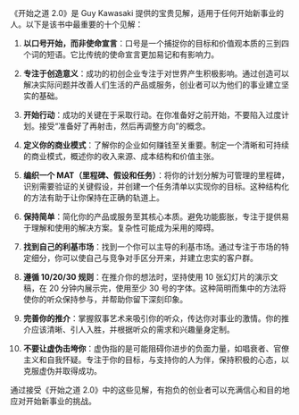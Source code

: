 《开始之道 2.0》是 Guy Kawasaki 提供的宝贵见解，适用于任何开始新事业的人。以下是该书中最重要的十个见解：

1. **以口号开始，而非使命宣言**：口号是一个捕捉你的目标和价值观本质的三到四个词的短语。它比传统的使命宣言更加易记和有影响力。

2. **专注于创造意义**：成功的初创企业专注于对世界产生积极影响。通过创造可以解决实际问题并改善人们生活的产品或服务，创业者可以为他们的事业建立坚实的基础。

3. **开始行动**：成功的关键在于采取行动。在你准备好之前开始，不要陷入过度计划。接受“准备好了再射击，然后再调整方向”的概念。

4. **定义你的商业模式**：了解你的企业如何赚钱至关重要。制定一个清晰和可持续的商业模式，概述你的收入来源、成本结构和价值主张。

5. **编织一个 MAT（里程碑、假设和任务）**：将你的计划分解为可管理的里程碑，识别需要验证的关键假设，并创建一个任务清单以实现你的目标。这种结构化的方法有助于让你保持在正确的轨道上。

6. **保持简单**：简化你的产品或服务至其核心本质。避免功能膨胀，专注于提供易于理解和使用的解决方案。复杂性可能成为采用的障碍。

7. **找到自己的利基市场**：找到一个你可以主导的利基市场。通过专注于市场的特定细分，你可以使自己与竞争对手区分开来，并建立忠实的客户群。

8. **遵循 10/20/30 规则**：在推介你的想法时，坚持使用 10 张幻灯片的演示文稿，在 20 分钟内展示完，使用至少 30 号的字体。这种简明而集中的方法将使你的听众保持参与，并帮助你留下深刻印象。

9. **完善你的推介**：掌握叙事艺术来吸引你的听众，传达你对事业的激情。你的推介应该清晰、引人入胜，并根据听众的需求和兴趣量身定制。

10. **不要让虚伪击垮你**：虚伪指的是可能阻碍你进步的负面力量，如唱衰者、官僚主义和自我怀疑。专注于你的目标，与支持你的人为伴，保持积极的心态，以克服虚伪并取得成功。

通过接受《开始之道 2.0》中的这些见解，有抱负的创业者可以充满信心和目的地应对开始新事业的挑战。